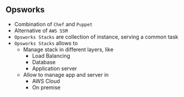 ## Opsworks

- Combination of `Chef` and `Puppet`
- Alternative of `AWS SSM`
- `Opsworks Stacks` are collection of instance, serving a common task
- `Opsworks Stacks` allows to
  - Manage stack in different layers, like
    - Load Balancing
    - Database
    - Application server
  - Allow to manage app and server in
    - AWS Cloud
    - On premise
